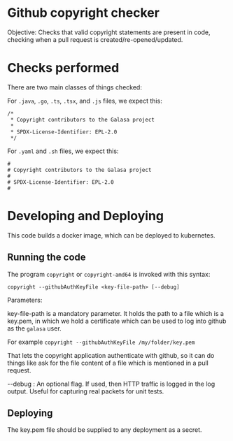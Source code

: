 # Github copyright checker

Objective: Checks that valid copyright statements are present in code, checking when a pull request is created/re-opened/updated.

# Checks performed

There are two main classes of things checked:

For `.java`, `.go`, `.ts`, `.tsx`, and `.js` files, we expect this:
```
/* 
 * Copyright contributors to the Galasa project
 *
 * SPDX-License-Identifier: EPL-2.0
 */
```

For `.yaml` and `.sh` files, we expect this:
```
#
# Copyright contributors to the Galasa project
#
# SPDX-License-Identifier: EPL-2.0
#
```

# Developing and Deploying

This code builds a docker image, which can be deployed to kubernetes.

## Running the code

The program `copyright` or `copyright-amd64` is invoked with this syntax:

```
copyright --githubAuthKeyFile <key-file-path> [--debug]
```

Parameters:

key-file-path is a mandatory parameter. It holds the path to a file which is a key.pem, in which we hold a 
certificate which can be used to log into github as the `galasa` user.

For example `copyright --githubAuthKeyFile /my/folder/key.pem`

That lets the copyright application authenticate with github, so it can do things like ask for the file content
of a file which is mentioned in a pull request.

--debug : An optional flag. If used, then HTTP traffic is logged in the log output. Useful for capturing real packets for unit tests.

## Deploying

The key.pem file should be supplied to any deployment as a secret.

